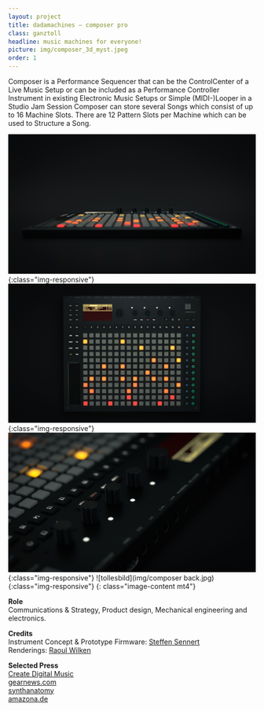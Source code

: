 ```yaml
---
layout: project
title: dadamachines – composer pro
class: ganztoll
headline: music machines for everyone!
picture: img/composer_3d_myst.jpeg
order: 1
---
```


Composer is a Performance Sequencer that can be the ControlCenter of a Live Music Setup or can be included as a Performance Controller Instrument in existing Electronic Music Setups or Simple (MIDI-)Looper in a Studio Jam Session
Composer can store several Songs which consist of up to 16 Machine Slots. There are 12 Pattern Slots per Machine which can be used to Structure a Song.

![tollesbild](img/composer_3d_myst.jpeg){:class="img-responsive"}
![tollesbild](img/composer_3d_top.jpeg){:class="img-responsive"}
![tollesbild](img/composer_3d_detail.jpeg){:class="img-responsive"}
![tollesbild](img/composer back.jpg){:class="img-responsive"}
{: class="image-content mt4"}

**Role**  
Communications & Strategy, Product design, Mechanical engineering and electronics.

**Credits**  
Instrument Concept & Prototype Firmware: [Steffen Sennert](https://www.steffensennert.de/)    
Renderings: [Raoul Wilken](https://booleshit.com/)  

**Selected Press**  
[Create Digital Music](https://cdm.link/2019/05/open-grid-dadamachines-composer-pro/)  
[gearnews.com](https://www.gearnews.com/dadamachines-composer-pro-the-only-performance-sequencer-youll-ever-need/)    
[synthanatomy](http://www.synthanatomy.com/2019/05/dadamachines-announced-composer-pro.html)    
[amazona.de](https://www.amazona.de/superbooth-19-dadamachines-composer-pro-sequencer/)  
